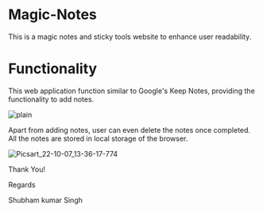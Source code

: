 # Magic-Notes

This is a magic notes and sticky tools website to enhance user readability.

# Functionality

This web application function similar to Google's Keep Notes, providing the functionality to add notes.

![plain](https://user-images.githubusercontent.com/74847740/194505971-ecd09489-e966-42b7-bff9-2f559d5dfe44.png)

Apart from adding notes, user can even delete the notes once completed. All the notes are stored in local storage of the browser.

![Picsart_22-10-07_13-36-17-774](https://user-images.githubusercontent.com/74847740/194506263-74439d6c-b939-45af-803b-09a65e35349d.png)

Thank You!

Regards

Shubham kumar Singh
